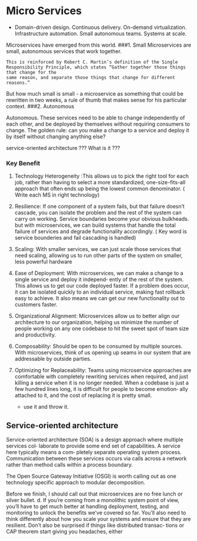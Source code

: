 # Micro Services #
- Domain-driven design. 
  Continuous delivery. 
  On-demand virtualization. 
  Infrastructure automation. 
  Small autonomous teams. 
  Systems at scale. 
  
Microservices have emerged from this world.
###1. Small
Microservices are small, autonomous services that work together. 

    This is reinforced by Robert C. Martin’s definition of the Single
    Responsibility Principle, which states “Gather together those things that change for the
    same reason, and separate those things that change for different reasons.”

But how much small is small
    - a microservice as something that could be rewritten in two weeks, a rule of thumb that makes sense for his particular context.
###2. Autonomous

Autonomous. These services need to be able to change independently of each other, and be deployed by themselves without requiring consumers to change.
        The golden rule: can you make a change to a service and deploy it by itself without changing anything else?

service-oriented architecture ??? What is it ???

### Key Benefit
1. Technology Heterogeneity :This allows us to pick the right tool for each job,
   rather than having to select a more standardized, one-size-fits-all approach that often
   ends up being the lowest common denominator.  ( Write each MS in right technology)
   
2. Resilience: If one component of a system fails, but that failure doesn’t cascade, you can isolate the problem and the rest of the
   system can carry on working. Service boundaries become your obvious bulkheads. but with
   microservices, we can build systems that handle the total failure of services and
   degrade functionality accordingly. ( Key word is service bounderies and fail cascading is handled)
   
3. Scaling: With smaller services, we can just scale those services that need scaling, allowing us
   to run other parts of the system on smaller, less powerful hardware
   
4. Ease of Deployment:  With microservices, we can make a change to a single service and deploy it independ‐
   ently of the rest of the system. This allows us to get our code deployed faster. If a
   problem does occur, it can be isolated quickly to an individual service, making fast
   rollback easy to achieve. It also means we can get our new functionality out to customers faster.
   
5. Organizational Alignment: Microservices allow us to better align our architecture to our organization, helping us
   minimize the number of people working on any one codebase to hit the sweet spot of
   team size and productivity.
   
6. Composability: Should be open to be consumed by multiple sources. With microservices, think of us opening up seams in our system that are addressable
   by outside parties.
   
7. Optimizing for Replaceability:  Teams using microservice approaches are comfortable with completely rewriting
   services when required, and just killing a service when it is no longer needed. When a
   codebase is just a few hundred lines long, it is difficult for people to become emotion‐
   ally attached to it, and the cost of replacing it is pretty small.
   - use it and throw it. 
     
Service-oriented architecture
-------------------------------     
Service-oriented architecture (SOA) is a design approach where multiple services col‐
laborate to provide some end set of capabilities. A service here typically means a com‐
pletely separate operating system process. Communication between these services
occurs via calls across a network rather than method calls within a process boundary.


The Open Source Gateway Initiative (OSGI) is worth calling out as one technology specific approach to modular decomposition.

Before we finish, I should call out that microservices are no free lunch or silver bullet.
d. If
you’re coming from a monolithic system point of view, you’ll have to get much better
at handling deployment, testing, and monitoring to unlock the benefits we’ve covered
so far. You’ll also need to think differently about how you scale your systems and
ensure that they are resilient. Don’t also be surprised if things like distributed transac‐
tions or CAP theorem start giving you headaches, either

